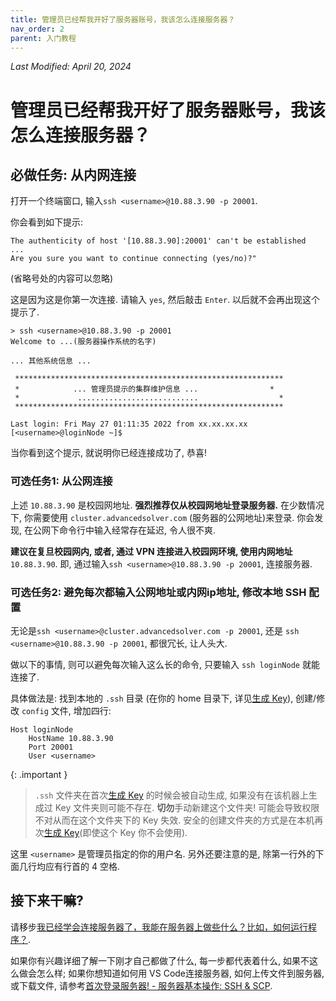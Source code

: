 ```yaml
---
title: 管理员已经帮我开好了服务器账号，我该怎么连接服务器？
nav_order: 2
parent: 入门教程
---
```


*Last Modified: April 20, 2024*


# 管理员已经帮我开好了服务器账号，我该怎么连接服务器？

## 必做任务: 从内网连接

打开一个终端窗口, 输入`ssh <username>@10.88.3.90 -p 20001`.

你会看到如下提示:

~~~ text
The authenticity of host '[10.88.3.90]:20001' can't be established
...
Are you sure you want to continue connecting (yes/no)?"
~~~

(省略号处的内容可以忽略)

这是因为这是你第一次连接. 请输入 `yes`, 然后敲击 `Enter`. 以后就不会再出现这个提示了.

~~~ text
> ssh <username>@10.88.3.90 -p 20001
Welcome to ...(服务器操作系统的名字)

... 其他系统信息 ...

 ************************************************************
 *            ... 管理员提示的集群维护信息 ...                *
 *             ...........................                  *
 ************************************************************

Last login: Fri May 27 01:11:35 2022 from xx.xx.xx.xx
[<username>@loginNode ~]$
~~~

当你看到这个提示, 就说明你已经连接成功了, 恭喜!

### 可选任务1: 从公网连接

上述 `10.88.3.90` 是校园网地址. **强烈推荐仅从校园网地址登录服务器.** 在少数情况下, 你需要使用 `cluster.advancedsolver.com` (服务器的公网地址)来登录. 你会发现, 在公网下命令行中输入经常存在延迟, 令人很不爽.

**建议在复旦校园网内, 或者, 通过 VPN 连接进入校园网环境, 使用内网地址** `10.88.3.90`. 即, 通过输入`ssh <username>@10.88.3.90 -p 20001`, 连接服务器.

### 可选任务2: 避免每次都输入公网地址或内网ip地址, 修改本地 SSH 配置

无论是`ssh <username>@cluster.advancedsolver.com -p 20001`, 还是 `ssh <username>@10.88.3.90 -p 20001`, 都很冗长, 让人头大.

做以下的事情, 则可以避免每次输入这么长的命令, 只要输入 `ssh loginNode` 就能连接了.

具体做法是: 找到本地的 `.ssh` 目录 (在你的 home 目录下, 详见[生成 Key](i-have-no-account)), 创建/修改 `config` 文件, 增加四行:

~~~ text
Host loginNode
    HostName 10.88.3.90
    Port 20001
    User <username>
~~~

{: .important }
> `.ssh` 文件夹在首次[生成 Key](i-have-no-account) 的时候会被自动生成, 如果没有在该机器上生成过 Key 文件夹则可能不存在. **切勿**手动新建这个文件夹! 可能会导致权限不对从而在这个文件夹下的 Key 失效. 安全的创建文件夹的方式是在本机再次[生成 Key](i-have-no-account)(即使这个 Key 你不会使用).

这里 `<username>` 是管理员指定的你的用户名. 另外还要注意的是, 除第一行外的下面几行均应有行首的 4 空格.

## 接下来干嘛?

请移步[我已经学会连接服务器了，我能在服务器上做些什么？比如，如何运行程序？](how-can-i-run-program).

如果你有兴趣详细了解一下刚才自己都做了什么, 每一步都代表着什么, 如果不这么做会怎么样; 如果你想知道如何用 VS Code连接服务器, 如何上传文件到服务器, 或下载文件, 请参考[首次登录服务器! - 服务器基本操作: SSH & SCP](../knowledge/ssh).

